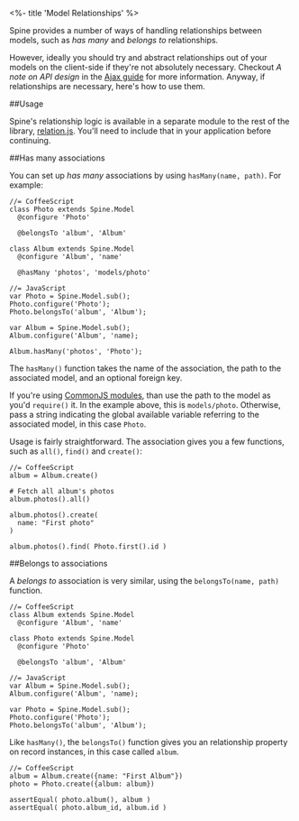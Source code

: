 <%- title 'Model Relationships' %>

Spine provides a number of ways of handling relationships between models, such as *has many* and *belongs to* relationships.

However, ideally you should try and abstract relationships out of your models on the client-side if they're not absolutely necessary. Checkout *A note on API design* in the [Ajax guide](<%= docs_path("ajax") %>) for more information. Anyway, if relationships are necessary, here's how to use them. 

##Usage

Spine's relationship logic is available in a separate module to the rest of the library, [relation.js](https://raw.github.com/maccman/spine/master/lib/relation.js). You'll need to include that in your application before continuing. 

##Has many associations

You can set up *has many* associations by using `hasMany(name, path)`. For example:

    //= CoffeeScript
    class Photo extends Spine.Model
      @configure 'Photo'
      
      @belongsTo 'album', 'Album'
    
    class Album extends Spine.Model
      @configure 'Album', 'name'
      
      @hasMany 'photos', 'models/photo'
    
    //= JavaScript
    var Photo = Spine.Model.sub();
    Photo.configure('Photo');
    Photo.belongsTo('album', 'Album');
    
    var Album = Spine.Model.sub();
    Album.configure('Album', 'name);
    
    Album.hasMany('photos', 'Photo');
    
The `hasMany()` function takes the name of the association, the path to the associated model, and an optional foreign key. 

If you're using [CommonJS modules](<%= docs_path("commonjs") %>), than use the path to the model as you'd `require()` it. In the example above, this is `models/photo`. Otherwise, pass a string indicating the global available variable referring to the associated model, in this case `Photo`.

Usage is fairly straightforward. The association gives you a few functions, such as `all()`, `find()` and `create()`:
    
    //= CoffeeScript  
    album = Album.create()
    
    # Fetch all album's photos
    album.photos().all()
    
    album.photos().create(
      name: "First photo"
    )
    
    album.photos().find( Photo.first().id )

##Belongs to associations

A *belongs to* association is very similar, using the `belongsTo(name, path)` function.

    //= CoffeeScript
    class Album extends Spine.Model
      @configure 'Album', 'name'
    
    class Photo extends Spine.Model
      @configure 'Photo'
  
      @belongsTo 'album', 'Album'

    //= JavaScript
    var Album = Spine.Model.sub();
    Album.configure('Album', 'name);

    var Photo = Spine.Model.sub();
    Photo.configure('Photo');
    Photo.belongsTo('album', 'Album');
    
Like `hasMany()`, the `belongsTo()` function gives you an relationship property on record instances, in this case called `album`.

    //= CoffeeScript
    album = Album.create({name: "First Album"})
    photo = Photo.create({album: album})
    
    assertEqual( photo.album(), album )
    assertEqual( photo.album_id, album.id )
    
